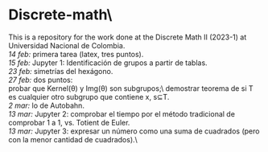 # Discrete-math\
This is a repository for the work done at the Discrete Math II (2023-1) at Universidad Nacional de Colombia.\
*14 feb:* primera tarea (latex, tres puntos).\
*15 feb:* Jupyter 1: Identificación de grupos a partir de tablas.\
*23 feb:* simetrías del hexágono.\
*27 feb:* dos puntos: \
probar que Kernel(θ) y Img(θ) son subgrupos;\ 
demostrar teorema de si T es cualquier otro subgrupo que contiene x, s⊆T.\
*2 mar:* lo de Autobahn.\
*13 mar:* Jupyter 2: comprobar el tiempo por el método tradicional de comprobar 1 a 1, vs. Totient de Euler.\
*13 mar:* Jupyter 3: expresar un número como una suma de cuadrados (pero con la menor cantidad de cuadrados).\

